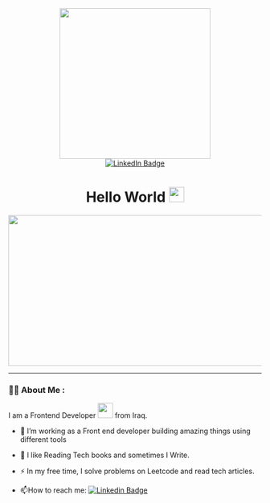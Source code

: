 <div id="header" align="center">
  <img src="https://media.giphy.com/media/v1.Y2lkPTc5MGI3NjExZGZ2djZzcWdyN3o5c2thMW5ya3F3MTV3MXZmcHFyYnF5ZGk0aGh5NCZlcD12MV9pbnRlcm5hbF9naWZfYnlfaWQmY3Q9cw/AKjT5kDZMK4wsPXJPk/giphy.gif" width="300"/>



<div id="badges" >
  <a href="https://www.linkedin.com/in/zahraa-mahmood/">
    <img src="https://img.shields.io/badge/LinkedIn-blue?style=for-the-badge&logo=linkedin&logoColor=white" alt="LinkedIn Badge"/>
  </a>
</div>
<h1>
  Hello World
  <img src="https://media.giphy.com/media/v1.Y2lkPTc5MGI3NjExMDFuOHE3b2JvcWhrNzRvdzZ2eGxqMXU4cWJwbjBrYXppMTNtZDdwcCZlcD12MV9pbnRlcm5hbF9naWZfYnlfaWQmY3Q9cw/iIKrdvt54McJa/giphy.gif" width="30px"/>
</h1>

<img src="https://komarev.com/ghpvc/?username=your-github-username&style=flat-square&color=blue" alt=""/>
</div>

<div align="center">
  <img src="" width="600" height="300"/>
</div>

---

### :woman_technologist: About Me :

I am a Frontend Developer <img src="https://media.giphy.com/media/WUlplcMpOCEmTGBtBW/giphy.gif" width="30"> from Iraq.

- :telescope: I’m working as a Front end developer building amazing things using different tools

- :seedling: I like Reading Tech books and sometimes I Write.

- :zap: In my free time, I solve problems on Leetcode and read tech articles.

- :mailbox:How to reach me: [![Linkedin Badge](https://img.shields.io/badge/-Zahraa-blue?style=flat&logo=Linkedin&logoColor=white)](https://www.linkedin.com/in/zahraa-mahmood/)




